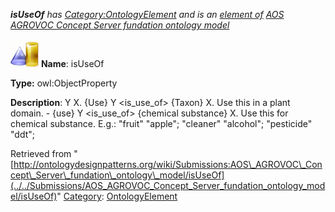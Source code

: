 ___isUseOf__ has [Category:OntologyElement](../../Category/OntologyElement "Category:OntologyElement") and is an [element of](../../Property/ElementOf "Property:ElementOf") [AOS AGROVOC Concept Server fundation ontology model](../../Submissions/AOS_AGROVOC_Concept_Server_fundation_ontology_model "Submissions:AOS AGROVOC Concept Server fundation ontology model")_


  




[![ObjectProperty](../../images/thumb/c/c3/ObjectProperty.gif/45px-ObjectProperty.gif)](../../Image/ObjectProperty.gif "ObjectProperty")
__Name__: isUseOf 


__Type:__ owl:ObjectProperty 


__Description__: Y <is use of> X. {Use} Y <is\_use\_of> {Taxon} X. Use this in a plant domain. - {use} Y <is\_use\_of> {chemical substance} X. Use this for chemical substance. E.g.: "fruit" <is use of> "apple"; "cleaner" <is use of> "alcohol"; "pesticide" <is use of> "ddt"; 





Retrieved from "[http://ontologydesignpatterns.org/wiki/Submissions:AOS\_AGROVOC\_Concept\_Server\_fundation\_ontology\_model/isUseOf](../../Submissions/AOS_AGROVOC_Concept_Server_fundation_ontology_model/isUseOf)"
 [Category](http://ontologydesignpatterns.org/wiki/Special:Categories "Special:Categories"): [OntologyElement](../../Category/OntologyElement "Category:OntologyElement")